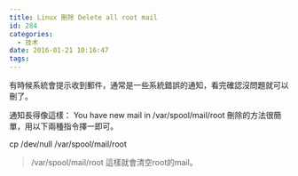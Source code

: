 ```yaml
---
title: Linux 刪除 Delete all root mail
id: 284
categories:
  - 技术
date: 2016-01-21 10:16:47
tags:
---
```


有時候系統會提示收到郵件，通常是一些系統錯誤的通知，看完確認沒問題就可以刪了。

通知長得像這樣：
You have new mail in /var/spool/mail/root
刪除的方法很簡單，用以下兩種指令擇一即可。

cp /dev/null /var/spool/mail/root

> /var/spool/mail/root
>   這樣就會清空root的mail。
